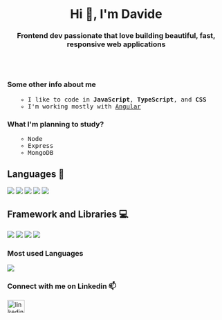 <h1 align="center">Hi 👋, I'm Davide</h1>
<h3 align="center">Frontend dev passionate that love building beautiful, fast, responsive web applications</h3>
</br></br>


### Some other info about me

<samp>
    <ul>
        <ul>
            <li>I like to code in 
                <strong>JavaScript</strong>, 
                <strong>TypeScript</strong>, and 
                <strong>CSS</strong>
            </li>
            <li>I'm working mostly with 
                <a href="https://angular.dev/">Angular</a>
            </li>
        </ul>
    </ul>
</samp>

### What I'm planning to study?

<samp>
     <ul>
        <ul>
        <li>Node</li>
        <li>Express</li>
        <li>MongoDB</li>
       </ul>
    </ul>
</samp>


##  Languages 🔧

<p align="left">
  <img src="https://img.shields.io/badge/TypeScript-007ACC?style=for-the-badge&logo=typescript&logoColor=white" />
  <img src="https://img.shields.io/badge/HTML5-E34F26?style=for-the-badge&logo=html5&logoColor=white" />
  <img src="https://img.shields.io/badge/CSS3-1572B6?style=for-the-badge&logo=css3&logoColor=white" />
  <img src="https://img.shields.io/badge/JavaScript-323330?style=for-the-badge&logo=javascript&logoColor=F7DF1E" />
  <img src="https://img.shields.io/badge/json-5E5C5C?style=for-the-badge&logo=json&logoColor=white" />
</p>

## Framework and Libraries 💻 

<p align="left">
  <img src="https://img.shields.io/badge/React-20232A?style=for-the-badge&logo=react&logoColor=61DAFB" />
  <img src="https://img.shields.io/badge/-Angular-c3002f?style=for-the-badge&logo=angular&logoColor=white" />
  <img src="https://img.shields.io/badge/SASS-hotpink.svg?style=for-the-badge&logo=SASS&logoColor=white" />
   <img src="https://img.shields.io/badge/Bootstrap-c3002f.svg?style=for-the-badge&logo=Bootstrap&logoColor=white" />
</p>


### Most used Languages

<img src="https://github-readme-stats.vercel.app/api/top-langs/?username=davide-lombardo&&theme=dracula&layout=compact" width="auto" />



### Connect with me on Linkedin 📫
<p align="left">
<a href="https://www.linkedin.com/in/lombardo-davide/" target="blank"><img align="center" src="https://raw.githubusercontent.com/rahuldkjain/github-profile-readme-generator/master/src/images/icons/Social/linked-in-alt.svg" alt="linkedin profile link" height="30" width="40" /></a>
</p>


